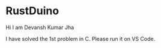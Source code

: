 # RustDuino

Hi I am Devansh Kumar Jha

I have solved the 1st problem in C. Please run it on VS Code.

